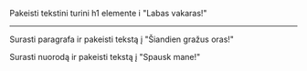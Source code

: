 Pakeisti tekstini turini h1 elemente i "Labas vakaras!"

---

Surasti paragrafa ir pakeisti tekstą į "Šiandien gražus oras!"

Surasti nuorodą ir pakeisti tekstą į "Spausk mane!"